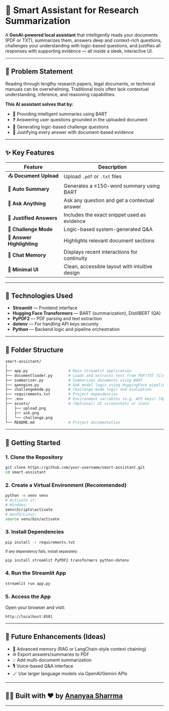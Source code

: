 # 🧠 Smart Assistant for Research Summarization

A **GenAI-powered local assistant** that intelligently reads your documents (PDF or TXT), summarizes them, answers deep and context-rich questions, challenges your understanding with logic-based questions, and justifies all responses with supporting evidence — all inside a sleek, interactive UI.

---

## 📌 Problem Statement

Reading through lengthy research papers, legal documents, or technical manuals can be overwhelming. Traditional tools often lack contextual understanding, inference, and reasoning capabilities.

**This AI assistant solves that by:**

* 🧾 Providing intelligent summaries using BART
* ❓ Answering user questions grounded in the uploaded document
* 🧠 Generating logic-based challenge questions
* 📎 Justifying every answer with document-based evidence

---

## ✨ Key Features

| Feature                    | Description                                    |
| -------------------------- | ---------------------------------------------- |
| 📤 **Document Upload**     | Upload `.pdf` or `.txt` files                  |
| 🧠 **Auto Summary**        | Generates a ≤150-word summary using BART       |
| 💬 **Ask Anything**        | Ask any question and get a contextual answer   |
| 📎 **Justified Answers**   | Includes the exact snippet used as evidence    |
| 🎯 **Challenge Mode**      | Logic-based system-generated Q\&A              |
| 🔦 **Answer Highlighting** | Highlights relevant document sections          |
| 🧠 **Chat Memory**         | Displays recent interactions for continuity    |
| 🎨 **Minimal UI**          | Clean, accessible layout with intuitive design |

---

## 🧰 Technologies Used

* **Streamlit** — Frontend interface
* **Hugging Face Transformers** — BART (summarization), DistilBERT (QA)
* **PyPDF2** — PDF parsing and text extraction
* **dotenv** — For handling API keys securely
* **Python** — Backend logic and pipeline orchestration

---

## 📂 Folder Structure

```bash
smart-assistant/
│
├── app.py                  # Main Streamlit application
├── documentloader.py       # Loads and extracts text from PDF/TXT files
├── summarizer.py           # Summarizes documents using BART
├── qaengine.py             # QnA model logic using HuggingFace pipeline
├── challengemode.py        # Challenge-mode logic and evaluation
├── requirements.txt        # Project dependencies
├── .env                    # Environment variables (e.g. API keys) [Optional]
├── assets/                 # (Optional) UI screenshots or icons
│   ├── upload.png
│   ├── ask.png
│   └── challenge.png
└── README.md               # Project documentation
```

---

## 🚀 Getting Started

### 1. Clone the Repository

```bash
git clone https://github.com/your-username/smart-assistant.git
cd smart-assistant
```

### 2. Create a Virtual Environment (Recommended)

```bash
python -m venv venv
# Activate it:
# Windows:
venv\Scripts\activate
# macOS/Linux:
source venv/bin/activate
```

### 3. Install Dependencies

```bash
pip install -r requirements.txt
```

<sub>If any dependency fails, install separately:</sub>

```bash
pip install streamlit PyPDF2 transformers python-dotenv
```

### 4. Run the Streamlit App

```bash
streamlit run app.py
```

### 5. Access the App

Open your browser and visit:

```
http://localhost:8501
```

---

## 🔧 Future Enhancements (Ideas)

* 🧠 Advanced memory (RAG or LangChain-style context chaining)
* 🌐 Export answers/summaries to PDF
* 💡 Add multi-document summarization
* 🎙️ Voice-based Q\&A interface
* 🪄 Use larger language models via OpenAI/Gemini APIs

---

## 👩‍💻 Built with ❤️ by [Ananyaa Sharrma](mailto:ananyaa00051@gmail.com)

---

 
 
